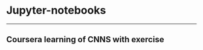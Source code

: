 # Jupyter-notebooks

-------------------------
Coursera learning of CNNS with exercise
-------------------------


